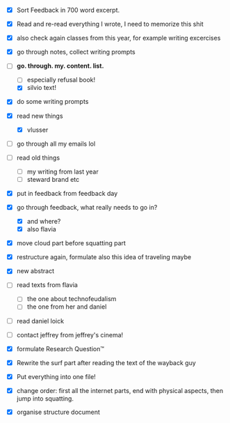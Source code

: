 - [x] Sort Feedback in 700 word excerpt.
- [x] Read and re-read everything I wrote, I need to memorize this shit
- [x] also check again classes from this year, for example writing excercises
- [x] go through notes, collect writing prompts
- [ ] **go. through. my. content. list.**
  - [ ] especially refusal book!
  - [x] silvio text!
- [x] do some writing prompts
- [x] read new things
  - [x] vlusser
- [ ] go through all my emails lol
- [ ] read old things
  - [ ] my writing from last year
  - [ ] steward brand etc
- [x] put in feedback from feedback day
- [x] go through feedback, what really needs to go in?
  - [x] and where?
  - [x] also flavia
- [x] move cloud part before squatting part
- [x] restructure again, formulate also this idea of traveling maybe
- [x] new abstract
- [ ] read texts from flavia
  - [ ] the one about technofeudalism
  - [ ] the one from her and daniel
- [ ] read daniel loick
- [ ] contact jeffrey from jeffrey's cinema!
- [x] formulate Research Question™️
- [x] Rewrite the surf part after reading the text of the wayback guy
- [x] Put everything into one file!
- [x] change order: first all the internet parts, end with physical aspects, then jump into squatting.
- [x] organise structure document

